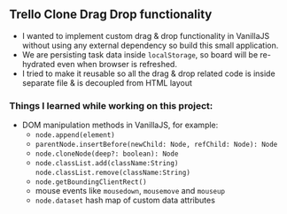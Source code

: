## Trello Clone Drag Drop functionality
- I wanted to implement custom drag & drop functionality in VanillaJS without using any external dependency so build this small application.
- We are persisting task data inside `localStorage`, so board will be re-hydrated even when browser is refreshed.
- I tried to make it reusable so all the drag & drop related code is inside separate file & is decoupled from HTML layout

### Things I learned while working on this project:
- DOM manipulation methods in VanillaJS, for example:
  - `node.append(element)`
  - `parentNode.insertBefore(newChild: Node, refChild: Node): Node`
  - `node.cloneNode(deep?: boolean): Node`
  - `node.classList.add(className:String)` `node.classList.remove(className:String)`
  - `node.getBoundingClientRect()`
  - mouse events like `mousedown`, `mousemove` and `mouseup`
  - `node.dataset` hash map of custom data attributes